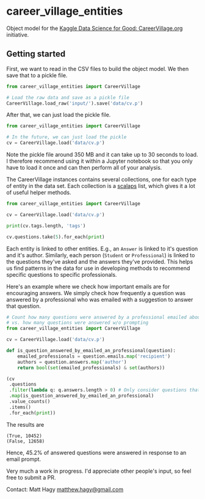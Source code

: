 # career_village_entities
Object model for the
[Kaggle Data Science for Good: CareerVillage.org](https://www.kaggle.com/c/data-science-for-good-careervillage) 
initiative.

## Getting started
First, we want to read in the CSV files to build the
object model. We then save that to a pickle file.
```python
from career_village_entities import CareerVillage

# Load the raw data and save as a pickle file
CareerVillage.load_raw('input/').save('data/cv.p')
```

After that, we can just load the pickle file.

```python
from career_village_entities import CareerVillage

# In the future, we can just load the pickle
cv = CareerVillage.load('data/cv.p')
```
Note the pickle file around 350 MB and it can take up to 30 seconds to load.
I therefore recommend using it within a Jupyter notebook so that you only
have to load it once and can then perform all of your analysis.

The CareerVillage instances contains several collections, one
for each type of entity in the data set.
Each collection is a
[scalaps](https://github.com/matthagy/scalaps)
list, which gives it a lot of useful helper methods.
```python
from career_village_entities import CareerVillage

cv = CareerVillage.load('data/cv.p')

print(cv.tags.length, 'tags')

cv.questions.take(5).for_each(print)
```

Each entity is linked to other entities. E.g., an `Answer`
is linked to it's question and it's author.
Similarly, each person (`Student` or `Professional`)
is linked to the questions they've asked and the answers
they've provided.
This helps us find patterns in the data for use
in developing methods to recommend specific questions
to specific professionals.

Here's an example where we check how important emails are
for encouraging answers.
We simply check how frequently a question was answered
by a professional who was emailed with a suggestion to
answer that question.
```python
# Count how many questions were answered by a professional emailed about the question
# vs. how many questions were answered w/o prompting
from career_village_entities import CareerVillage

cv = CareerVillage.load('data/cv.p')

def is_question_answered_by_emailed_an_professional(question):
    emailed_professionals = question.emails.map('recipient')
    authors = question.answers.map('author')
    return bool(set(emailed_professionals) & set(authors))

(cv
 .questions
 .filter(lambda q: q.answers.length > 0) # Only consider questions that were answered
 .map(is_question_answered_by_emailed_an_professional)
 .value_counts()
 .items()
 .for_each(print))
```

The results are
```
(True, 10452)
(False, 12658)
```
Hence, 45.2% of answered questions were answered in response to
an email prompt.


Very much a work in progress. 
I'd appreciate other people's input, so feel free to submit a PR.

Contact: Matt Hagy <matthew.hagy@gmail.com>